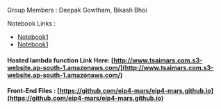 Group Members : Deepak Gowtham, Bikash Bhoi

Notebook Links : 
- [Notebook1](https://github.com/eip4-mars/EIP4P2/blob/master/Session13/Building_an_end_to_end_Speech_Recognition_model_in_PyTorch.ipynb)
- [Notebook1](https://github.com/eip4-mars/EIP4P2/blob/master/Session13/EVA4P2S13.ipynb)


#### Hosted lambda function Link Here: [http://www.tsaimars.com.s3-website.ap-south-1.amazonaws.com/](http://www.tsaimars.com.s3-website.ap-south-1.amazonaws.com/)
#### Front-End Files : [https://github.com/eip4-mars/eip4-mars.github.io](https://github.com/eip4-mars/eip4-mars.github.io)
